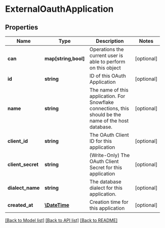 # ExternalOauthApplication

## Properties
Name | Type | Description | Notes
------------ | ------------- | ------------- | -------------
**can** | **map[string,bool]** | Operations the current user is able to perform on this object | [optional] 
**id** | **string** | ID of this OAuth Application | [optional] 
**name** | **string** | The name of this application.  For Snowflake connections, this should be the name of the host database. | [optional] 
**client_id** | **string** | The OAuth Client ID for this application | [optional] 
**client_secret** | **string** | (Write-Only) The OAuth Client Secret for this application | [optional] 
**dialect_name** | **string** | The database dialect for this application. | [optional] 
**created_at** | [**\DateTime**](\DateTime.md) | Creation time for this application | [optional] 

[[Back to Model list]](../README.md#documentation-for-models) [[Back to API list]](../README.md#documentation-for-api-endpoints) [[Back to README]](../README.md)


